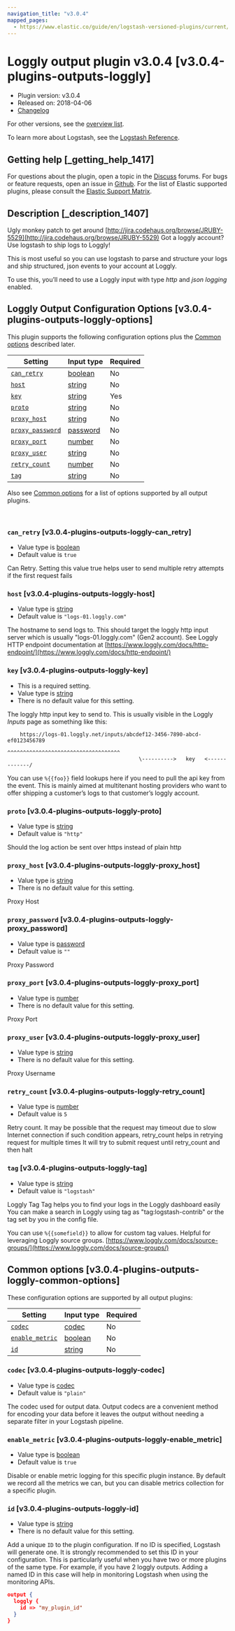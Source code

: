 ```yaml
---
navigation_title: "v3.0.4"
mapped_pages:
  - https://www.elastic.co/guide/en/logstash-versioned-plugins/current/v3.0.4-plugins-outputs-loggly.html
---
```


# Loggly output plugin v3.0.4 [v3.0.4-plugins-outputs-loggly]


* Plugin version: v3.0.4
* Released on: 2018-04-06
* [Changelog](https://github.com/logstash-plugins/logstash-output-loggly/blob/v3.0.4/CHANGELOG.md)

For other versions, see the [overview list](output-loggly-index.md).

To learn more about Logstash, see the [Logstash Reference](logstash://reference/index.md).

## Getting help [_getting_help_1417]

For questions about the plugin, open a topic in the [Discuss](http://discuss.elastic.co) forums. For bugs or feature requests, open an issue in [Github](https://github.com/logstash-plugins/logstash-output-loggly). For the list of Elastic supported plugins, please consult the [Elastic Support Matrix](https://www.elastic.co/support/matrix#matrix_logstash_plugins).


## Description [_description_1407]

Ugly monkey patch to get around [http://jira.codehaus.org/browse/JRUBY-5529](http://jira.codehaus.org/browse/JRUBY-5529) Got a loggly account? Use logstash to ship logs to Loggly!

This is most useful so you can use logstash to parse and structure your logs and ship structured, json events to your account at Loggly.

To use this, you’ll need to use a Loggly input with type *http* and *json logging* enabled.


## Loggly Output Configuration Options [v3.0.4-plugins-outputs-loggly-options]

This plugin supports the following configuration options plus the [Common options](v3-0-4-plugins-outputs-loggly.md#v3.0.4-plugins-outputs-loggly-common-options) described later.

| Setting | Input type | Required |
| --- | --- | --- |
| [`can_retry`](v3-0-4-plugins-outputs-loggly.md#v3.0.4-plugins-outputs-loggly-can_retry) | [boolean](logstash://reference/configuration-file-structure.md#boolean) | No |
| [`host`](v3-0-4-plugins-outputs-loggly.md#v3.0.4-plugins-outputs-loggly-host) | [string](logstash://reference/configuration-file-structure.md#string) | No |
| [`key`](v3-0-4-plugins-outputs-loggly.md#v3.0.4-plugins-outputs-loggly-key) | [string](logstash://reference/configuration-file-structure.md#string) | Yes |
| [`proto`](v3-0-4-plugins-outputs-loggly.md#v3.0.4-plugins-outputs-loggly-proto) | [string](logstash://reference/configuration-file-structure.md#string) | No |
| [`proxy_host`](v3-0-4-plugins-outputs-loggly.md#v3.0.4-plugins-outputs-loggly-proxy_host) | [string](logstash://reference/configuration-file-structure.md#string) | No |
| [`proxy_password`](v3-0-4-plugins-outputs-loggly.md#v3.0.4-plugins-outputs-loggly-proxy_password) | [password](logstash://reference/configuration-file-structure.md#password) | No |
| [`proxy_port`](v3-0-4-plugins-outputs-loggly.md#v3.0.4-plugins-outputs-loggly-proxy_port) | [number](logstash://reference/configuration-file-structure.md#number) | No |
| [`proxy_user`](v3-0-4-plugins-outputs-loggly.md#v3.0.4-plugins-outputs-loggly-proxy_user) | [string](logstash://reference/configuration-file-structure.md#string) | No |
| [`retry_count`](v3-0-4-plugins-outputs-loggly.md#v3.0.4-plugins-outputs-loggly-retry_count) | [number](logstash://reference/configuration-file-structure.md#number) | No |
| [`tag`](v3-0-4-plugins-outputs-loggly.md#v3.0.4-plugins-outputs-loggly-tag) | [string](logstash://reference/configuration-file-structure.md#string) | No |

Also see [Common options](v3-0-4-plugins-outputs-loggly.md#v3.0.4-plugins-outputs-loggly-common-options) for a list of options supported by all output plugins.

 

### `can_retry` [v3.0.4-plugins-outputs-loggly-can_retry]

* Value type is [boolean](logstash://reference/configuration-file-structure.md#boolean)
* Default value is `true`

Can Retry. Setting this value true helps user to send multiple retry attempts if the first request fails


### `host` [v3.0.4-plugins-outputs-loggly-host]

* Value type is [string](logstash://reference/configuration-file-structure.md#string)
* Default value is `"logs-01.loggly.com"`

The hostname to send logs to. This should target the loggly http input server which is usually "logs-01.loggly.com" (Gen2 account). See Loggly HTTP endpoint documentation at [https://www.loggly.com/docs/http-endpoint/](https://www.loggly.com/docs/http-endpoint/)


### `key` [v3.0.4-plugins-outputs-loggly-key]

* This is a required setting.
* Value type is [string](logstash://reference/configuration-file-structure.md#string)
* There is no default value for this setting.

The loggly http input key to send to. This is usually visible in the Loggly *Inputs* page as something like this:

```
    https://logs-01.loggly.net/inputs/abcdef12-3456-7890-abcd-ef0123456789
                                          ^^^^^^^^^^^^^^^^^^^^^^^^^^^^^^^^^^^^
                                          \---------->   key   <-------------/
```
You can use `%{{foo}}` field lookups here if you need to pull the api key from the event. This is mainly aimed at multitenant hosting providers who want to offer shipping a customer’s logs to that customer’s loggly account.


### `proto` [v3.0.4-plugins-outputs-loggly-proto]

* Value type is [string](logstash://reference/configuration-file-structure.md#string)
* Default value is `"http"`

Should the log action be sent over https instead of plain http


### `proxy_host` [v3.0.4-plugins-outputs-loggly-proxy_host]

* Value type is [string](logstash://reference/configuration-file-structure.md#string)
* There is no default value for this setting.

Proxy Host


### `proxy_password` [v3.0.4-plugins-outputs-loggly-proxy_password]

* Value type is [password](logstash://reference/configuration-file-structure.md#password)
* Default value is `""`

Proxy Password


### `proxy_port` [v3.0.4-plugins-outputs-loggly-proxy_port]

* Value type is [number](logstash://reference/configuration-file-structure.md#number)
* There is no default value for this setting.

Proxy Port


### `proxy_user` [v3.0.4-plugins-outputs-loggly-proxy_user]

* Value type is [string](logstash://reference/configuration-file-structure.md#string)
* There is no default value for this setting.

Proxy Username


### `retry_count` [v3.0.4-plugins-outputs-loggly-retry_count]

* Value type is [number](logstash://reference/configuration-file-structure.md#number)
* Default value is `5`

Retry count. It may be possible that the request may timeout due to slow Internet connection if such condition appears, retry_count helps in retrying request for multiple times It will try to submit request until retry_count and then halt


### `tag` [v3.0.4-plugins-outputs-loggly-tag]

* Value type is [string](logstash://reference/configuration-file-structure.md#string)
* Default value is `"logstash"`

Loggly Tag Tag helps you to find your logs in the Loggly dashboard easily You can make a search in Loggly using tag as "tag:logstash-contrib" or the tag set by you in the config file.

You can use `%{{somefield}}` to allow for custom tag values. Helpful for leveraging Loggly source groups. [https://www.loggly.com/docs/source-groups/](https://www.loggly.com/docs/source-groups/)



## Common options [v3.0.4-plugins-outputs-loggly-common-options]

These configuration options are supported by all output plugins:

| Setting | Input type | Required |
| --- | --- | --- |
| [`codec`](v3-0-4-plugins-outputs-loggly.md#v3.0.4-plugins-outputs-loggly-codec) | [codec](logstash://reference/configuration-file-structure.md#codec) | No |
| [`enable_metric`](v3-0-4-plugins-outputs-loggly.md#v3.0.4-plugins-outputs-loggly-enable_metric) | [boolean](logstash://reference/configuration-file-structure.md#boolean) | No |
| [`id`](v3-0-4-plugins-outputs-loggly.md#v3.0.4-plugins-outputs-loggly-id) | [string](logstash://reference/configuration-file-structure.md#string) | No |

### `codec` [v3.0.4-plugins-outputs-loggly-codec]

* Value type is [codec](logstash://reference/configuration-file-structure.md#codec)
* Default value is `"plain"`

The codec used for output data. Output codecs are a convenient method for encoding your data before it leaves the output without needing a separate filter in your Logstash pipeline.


### `enable_metric` [v3.0.4-plugins-outputs-loggly-enable_metric]

* Value type is [boolean](logstash://reference/configuration-file-structure.md#boolean)
* Default value is `true`

Disable or enable metric logging for this specific plugin instance. By default we record all the metrics we can, but you can disable metrics collection for a specific plugin.


### `id` [v3.0.4-plugins-outputs-loggly-id]

* Value type is [string](logstash://reference/configuration-file-structure.md#string)
* There is no default value for this setting.

Add a unique `ID` to the plugin configuration. If no ID is specified, Logstash will generate one. It is strongly recommended to set this ID in your configuration. This is particularly useful when you have two or more plugins of the same type. For example, if you have 2 loggly outputs. Adding a named ID in this case will help in monitoring Logstash when using the monitoring APIs.

```json
output {
  loggly {
    id => "my_plugin_id"
  }
}
```



